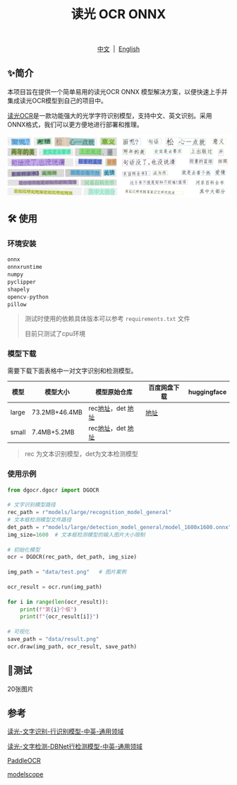 <br>
<h1 align="center">读光 OCR ONNX</h1>
<br>
<p align="center">
<a href="https://github.com/xxx/xxx/blob/master/README_en_US.md">中文</a>  |  <a href="">English</a>
</p>

## ✨简介

本项目旨在提供一个简单易用的读光OCR ONNX 模型解决方案，以便快速上手并集成读光OCR模型到自己的项目中。

[读光OCR](https://modelscope.cn/models/iic/cv_convnextTiny_ocr-recognition-general_damo/summary)是一款功能强大的光学字符识别模型，支持中文、英文识别。采用ONNX格式，我们可以更方便地进行部署和推理。

![](./assets/result.png)

## 🛠️ 使用

### 环境安装

```python
onnx
onnxruntime
numpy
pyclipper
shapely
opencv-python
pillow
```

> 测试时使用的依赖具体版本可以参考 `requirements.txt` 文件
>
> 目前只测试了cpu环境

### 模型下载

需要下载下面表格中一对文字识别和检测模型。

| 模型  | 模型大小      | 模型原始仓库                                                                                                                                                                                             | 百度网盘下载                                                  | huggingface |
| ----- | ------------- | -------------------------------------------------------------------------------------------------------------------------------------------------------------------------------------------------------- | ------------------------------------------------------------- | ----------- |
| large | 73.2MB+46.4MB | rec[地址](https://modelscope.cn/models/iic/cv_convnextTiny_ocr-recognition-general_damo/summary)，det [地址](https://www.modelscope.cn/models/iic/cv_resnet18_ocr-detection-db-line-level_damo/summary)        | [地址](https://pan.baidu.com/s/1BQeeOelYU0N5PJSuf_kG3A?pwd=gztj) |             |
| small | 7.4MB+5.2MB   | rec[地址](https://modelscope.cn/models/iic/cv_LightweightEdge_ocr-recognitoin-general_damo/summary)，det [地址](https://www.modelscope.cn/models/iic/cv_proxylessnas_ocr-detection-db-line-level_damo/summary) |                                                               |             |

> rec 为文本识别模型，det为文本检测模型

### 使用示例

```python
from dgocr.dgocr import DGOCR

# 文字识别模型路径
rec_path = r"models/large/recognition_model_general"
# 文本框检测模型文件路径
det_path = r"models/large/detection_model_general/model_1600x1600.onnx"
img_size=1600  # 文本框检测模型的输入图片大小限制

# 初始化模型
ocr = DGOCR(rec_path, det_path, img_size)

img_path = "data/test.png"   # 图片案例

ocr_result = ocr.run(img_path)

for i in range(len(ocr_result)):
    print(f"第{i}个框")
    print(f"{ocr_result[i]}")

# 可视化
save_path = "data/result.png"
ocr.draw(img_path, ocr_result, save_path)
```

## 📍测试

20张图片

## 参考

[读光-文字识别-行识别模型-中英-通用领域](https://modelscope.cn/models/iic/cv_convnextTiny_ocr-recognition-general_damo/summary)

[读光-文字检测-DBNet行检测模型-中英-通用领域](https://www.modelscope.cn/models/iic/cv_resnet18_ocr-detection-db-line-level_damo/summary)

[PaddleOCR](https://github.com/PaddlePaddle/PaddleOCR)

[modelscope](https://github.com/modelscope/modelscope)
